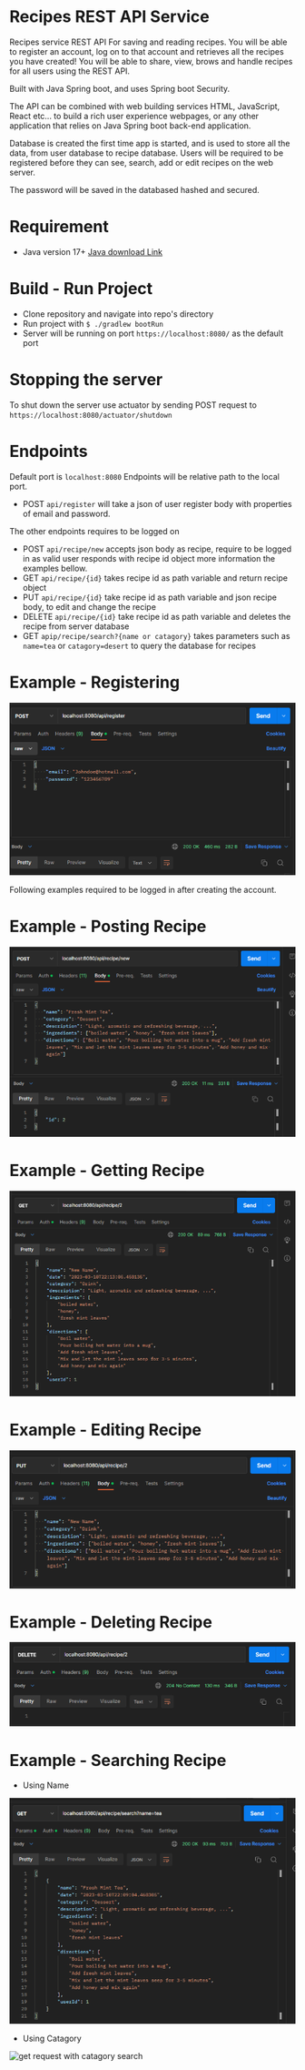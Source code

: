 # Recipes REST API Service
Recipes service REST API For saving and reading recipes. You will be able to register an account, log on to that account and retrieves all the recipes you have created! You will be able to share, view, brows and handle recipes for all users using the REST API.

Built with Java Spring boot, and uses Spring boot Security.

The API can be combined with web building services HTML, JavaScript, React etc... to build a rich user experience webpages, or any other application that relies on Java Spring boot back-end application.

Database is created the first time app is started, and is used to store all the data, from user database to recipe database.
Users will be required to be registered before they can see, search, add or edit recipes on the web server.

The password will be saved in the databased hashed and secured.

# Requirement
- Java version 17+ <a href="https://www.oracle.com/de/java/technologies/downloads/">Java download Link</a>

# Build - Run Project
- Clone repository and navigate into repo's directory
- Run project with `$ ./gradlew bootRun`
- Server will be running on port `https://localhost:8080/` as the default port

# Stopping the server
To shut down the server use actuator by sending POST request to `https://localhost:8080/actuator/shutdown`

# Endpoints
Default port is `localhost:8080` Endpoints will be relative path to the local port.

- POST `api/register` will take a json of user register body with properties of email and password.

The other endpoints requires to be logged on
- POST `api/recipe/new` accepts json body as recipe, require to be logged in as valid user responds with recipe id object more information the examples bellow.
- GET `api/recipe/{id}` takes recipe id as path variable and return recipe object
- PUT `api/recipe/{id}` take recipe id as path variable and json recipe body, to edit and change the recipe
- DELETE `api/recipe/{id}` take recipe id as path variable and deletes the recipe from server database
- GET `apip/recipe/search?{name or catagory}` takes parameters such as `name=tea` or `catagory=desert` to query the database for recipes

# Example - Registering
<img src="./examples/register.png" alt="send json object to register with email and password" />

Following examples required to be logged in after creating the account.

# Example - Posting Recipe
<img src="./examples/new-recipe.png" alt="json object of recipe details post request using postman" />

# Example - Getting Recipe
<img src="./examples/get-recipe.png" alt="path variable to get specific recipe id" />

# Example - Editing Recipe
<img src="./examples/edit-recipe.png" alt="json object of new recipe to edit" />

# Example - Deleting Recipe
<img src="./examples/delete-recipe.png" alt="delete http request for server" />

# Example - Searching Recipe
- Using Name
<img src="./examples/search-using-name.png" alt="get request with search parameter" />
 
- Using Catagory
<img src ="./examples/search-using-catagory.png" alt="get request with catagory search" />
